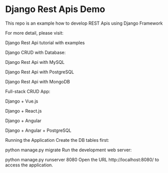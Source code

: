 # Django Rest Apis Demo


This repo is an example how to develop REST Apis using Django Framework

For more detail, please visit:

Django Rest Api tutorial with examples

Django CRUD with Database:

Django Rest Api with MySQL

Django Rest Api with PostgreSQL

Django Rest Api with MongoDB

Full-stack CRUD App:

Django + Vue.js

Django + React.js

Django + Angular

Django + Angular + PostgreSQL

Running the Application
Create the DB tables first:

python manage.py migrate
Run the development web server:

python manage.py runserver 8080
Open the URL http://localhost:8080/ to access the application.
